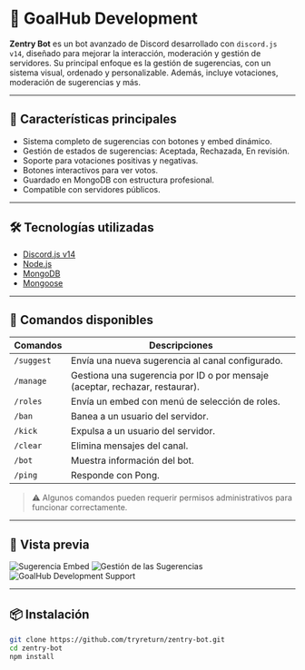 # 🤖 GoalHub Development

**Zentry Bot** es un bot avanzado de Discord desarrollado con `discord.js v14`, diseñado para mejorar la interacción, moderación y gestión de servidores. Su principal enfoque es la gestión de sugerencias, con un sistema visual, ordenado y personalizable. Además, incluye votaciones, moderación de sugerencias y más.

---

## 📌 Características principales

- Sistema completo de sugerencias con botones y embed dinámico.
- Gestión de estados de sugerencias: Aceptada, Rechazada, En revisión.
- Soporte para votaciones positivas y negativas.
- Botones interactivos para ver votos.
- Guardado en MongoDB con estructura profesional.
- Compatible con servidores públicos.

---

## 🛠️ Tecnologías utilizadas

- [Discord.js v14](https://discord.js.org)
- [Node.js](https://nodejs.org)
- [MongoDB](https://www.mongodb.com)
- [Mongoose](https://mongoosejs.com)

---

## 📄 Comandos disponibles

| Comandos                 | Descripciones                                                                |
|------------------------|-----------------------------------------------------------------------------|
| `/suggest`          | Envía una nueva sugerencia al canal configurado.                            |
| `/manage`   | Gestiona una sugerencia por ID o por mensaje (aceptar, rechazar, restaurar).         |
| `/roles`      | Envía un embed con menú de selección de roles.                          |
| `/ban`    | Banea a un usuario del servidor.                       |
| `/kick`                | Expulsa a un usuario del servidor.                                        |
| `/clear`                | Elimina mensajes del canal.                                        |
| `/bot`                | Muestra información del bot.                                        |
| `/ping`                | Responde con Pong.                                        |

> ⚠️ Algunos comandos pueden requerir permisos administrativos para funcionar correctamente.

---

## 📸 Vista previa

![Sugerencia Embed](https://gyazo.com/2097a72a235a3045b9356de8f11e09bb)
![Gestión de las Sugerencias](https://gyazo.com/830a80ef6ea244336cf65ca77e04be4f)
![GoalHub Development Support](https://discord.gg/da7zM3DNTW)

---

## 📦 Instalación

```bash
git clone https://github.com/tryreturn/zentry-bot.git
cd zentry-bot
npm install
